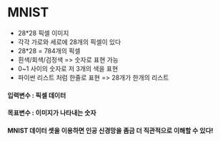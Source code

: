 

# MNIST
- 28*28 픽셀 이미지
- 각각 가로와 세로에 28개의 픽셀이 있다
- 28*28 = 784개의 픽셀
- 흰색/회색/검정색 => 숫자로 표현 가능
- 0~1 사이의 숫자로 저 3개의 색을 표현
- 파이썬 리스트 처럼 한줄로 표현 => 28개가 한개의 리스트

#### 입력변수 : 픽셀 데이터
#### 목표변수 : 이미지가 나타내는 숫자
#### MNIST 데이터 셋을 이용하면 인공 신경망을 좀금 더 직관적으로 이해할 수 있다!



